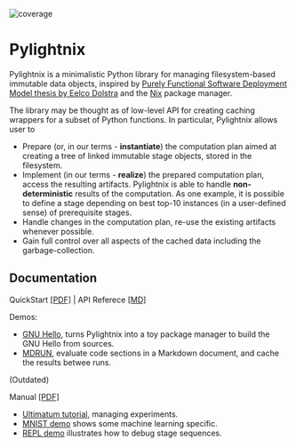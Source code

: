 ![coverage](https://codecov.io/gh/stagedml/pylightnix/branch/master/graph/badge.svg)

Pylightnix
==========

Pylightnix is a minimalistic Python library for managing filesystem-based
immutable data objects, inspired by [Purely Functional Software Deployment Model
thesis by Eelco Dolstra](https://edolstra.github.io/pubs/phd-thesis.pdf) and the
[Nix](https://nixos.org) package manager.

The library may be thought as of low-level API for creating caching wrappers
for a subset of Python functions. In particular, Pylightnix allows user to

* Prepare (or, in our terms - **instantiate**) the computation plan aimed at
  creating a tree of linked immutable stage objects, stored in the filesystem.
* Implement (in our terms - **realize**) the prepared computation plan, access
  the resulting artifacts. Pylightnix is able to handle **non-deterministic**
  results of the computation. As one example, it is possible to define a stage
  depending on best top-10 instances (in a user-defined sense) of prerequisite
  stages.
* Handle changes in the computation plan, re-use the existing artifacts
  whenever possible.
* Gain full control over all aspects of the cached data including the
  garbage-collection.

Documentation
-------------

QuickStart [[PDF]](https://raw.github.com/stagedml/pylightnix-docs/master/Pylightnix-QuickStart-latest.pdf) |
API Referece [[MD]](./docs/Reference.md)

Demos:

* [GNU Hello](./docs/demos/HELLO.md), turns Pylightnix into a toy
  package manager to build the GNU Hello from sources.
* [MDRUN](./docs/demos/MDRUN.py), evaluate code sections in a Markdown document,
  and cache the results betwee runs.

(Outdated)

Manual [[PDF]](https://raw.github.com/stagedml/pylightnix-docs/master/Pylightnix-Manual-latest.pdf)

* [Ultimatum tutorial](https://github.com/grwlf/ultimatum-game/blob/master/docs/Pylightnix.md),
  managing experiments.
* [MNIST demo](./docs/demos/MNIST.md) shows some machine learning specific.
* [REPL demo](./docs/demos/REPL.md) illustrates how to debug stage sequences.

